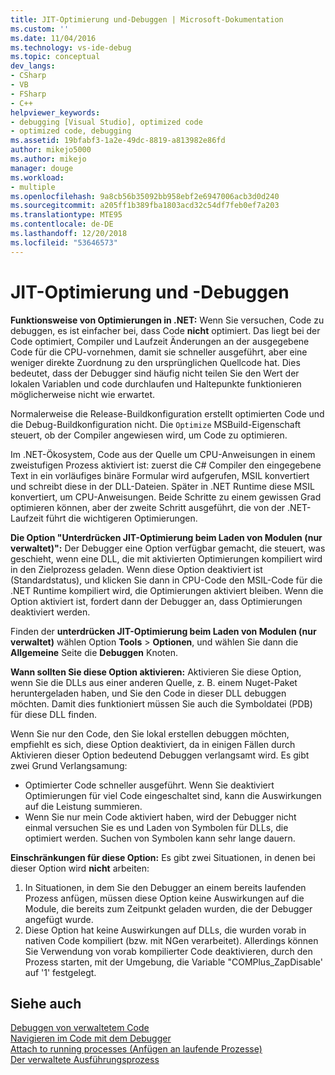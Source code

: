 ```yaml
---
title: JIT-Optimierung und-Debuggen | Microsoft-Dokumentation
ms.custom: ''
ms.date: 11/04/2016
ms.technology: vs-ide-debug
ms.topic: conceptual
dev_langs:
- CSharp
- VB
- FSharp
- C++
helpviewer_keywords:
- debugging [Visual Studio], optimized code
- optimized code, debugging
ms.assetid: 19bfabf3-1a2e-49dc-8819-a813982e86fd
author: mikejo5000
ms.author: mikejo
manager: douge
ms.workload:
- multiple
ms.openlocfilehash: 9a8cb56b35092bb958ebf2e6947006acb3d0d240
ms.sourcegitcommit: a205ff1b389fba1803acd32c54df7feb0ef7a203
ms.translationtype: MTE95
ms.contentlocale: de-DE
ms.lasthandoff: 12/20/2018
ms.locfileid: "53646573"
---
```

# <a name="jit-optimization-and-debugging"></a>JIT-Optimierung und -Debuggen
**Funktionsweise von Optimierungen in .NET:** Wenn Sie versuchen, Code zu debuggen, es ist einfacher bei, dass Code **nicht** optimiert. Das liegt bei der Code optimiert, Compiler und Laufzeit Änderungen an der ausgegebene Code für die CPU-vornehmen, damit sie schneller ausgeführt, aber eine weniger direkte Zuordnung zu den ursprünglichen Quellcode hat. Dies bedeutet, dass der Debugger sind häufig nicht teilen Sie den Wert der lokalen Variablen und code durchlaufen und Haltepunkte funktionieren möglicherweise nicht wie erwartet.

Normalerweise die Release-Buildkonfiguration erstellt optimierten Code und die Debug-Buildkonfiguration nicht. Die `Optimize` MSBuild-Eigenschaft steuert, ob der Compiler angewiesen wird, um Code zu optimieren.

Im .NET-Ökosystem, Code aus der Quelle um CPU-Anweisungen in einem zweistufigen Prozess aktiviert ist: zuerst die C# Compiler den eingegebene Text in ein vorläufiges binäre Formular wird aufgerufen, MSIL konvertiert und schreibt diese in der DLL-Dateien. Später in .NET Runtime diese MSIL konvertiert, um CPU-Anweisungen. Beide Schritte zu einem gewissen Grad optimieren können, aber der zweite Schritt ausgeführt, die von der .NET-Laufzeit führt die wichtigeren Optimierungen.

**Die Option "Unterdrücken JIT-Optimierung beim Laden von Modulen (nur verwaltet)":** Der Debugger eine Option verfügbar gemacht, die steuert, was geschieht, wenn eine DLL, die mit aktivierten Optimierungen kompiliert wird in den Zielprozess geladen. Wenn diese Option deaktiviert ist (Standardstatus), und klicken Sie dann in CPU-Code den MSIL-Code für die .NET Runtime kompiliert wird, die Optimierungen aktiviert bleiben. Wenn die Option aktiviert ist, fordert dann der Debugger an, dass Optimierungen deaktiviert werden.

Finden der **unterdrücken JIT-Optimierung beim Laden von Modulen (nur verwaltet)** wählen Option **Tools** > **Optionen**, und wählen Sie dann die  **Allgemeine** Seite die **Debuggen** Knoten.

**Wann sollten Sie diese Option aktivieren:** Aktivieren Sie diese Option, wenn Sie die DLLs aus einer anderen Quelle, z. B. einem Nuget-Paket heruntergeladen haben, und Sie den Code in dieser DLL debuggen möchten. Damit dies funktioniert müssen Sie auch die Symboldatei (PDB) für diese DLL finden.

Wenn Sie nur den Code, den Sie lokal erstellen debuggen möchten, empfiehlt es sich, diese Option deaktiviert, da in einigen Fällen durch Aktivieren dieser Option bedeutend Debuggen verlangsamt wird. Es gibt zwei Grund Verlangsamung:

* Optimierter Code schneller ausgeführt. Wenn Sie deaktiviert Optimierungen für viel Code eingeschaltet sind, kann die Auswirkungen auf die Leistung summieren.
* Wenn Sie nur mein Code aktiviert haben, wird der Debugger nicht einmal versuchen Sie es und Laden von Symbolen für DLLs, die optimiert werden. Suchen von Symbolen kann sehr lange dauern.

**Einschränkungen für diese Option:** Es gibt zwei Situationen, in denen bei dieser Option wird **nicht** arbeiten:

1. In Situationen, in dem Sie den Debugger an einem bereits laufenden Prozess anfügen, müssen diese Option keine Auswirkungen auf die Module, die bereits zum Zeitpunkt geladen wurden, die der Debugger angefügt wurde.
2. Diese Option hat keine Auswirkungen auf DLLs, die wurden vorab in nativen Code kompiliert (bzw. mit NGen verarbeitet). Allerdings können Sie Verwendung von vorab kompilierter Code deaktivieren, durch den Prozess starten, mit der Umgebung, die Variable "COMPlus_ZapDisable' auf '1' festgelegt.

## <a name="see-also"></a>Siehe auch  
 [Debuggen von verwaltetem Code](../debugger/debugging-managed-code.md)   
 [Navigieren im Code mit dem Debugger](../debugger/navigating-through-code-with-the-debugger.md)   
 [Attach to running processes (Anfügen an laufende Prozesse)](../debugger/attach-to-running-processes-with-the-visual-studio-debugger.md)   
 [Der verwaltete Ausführungsprozess](/dotnet/standard/managed-execution-process)
